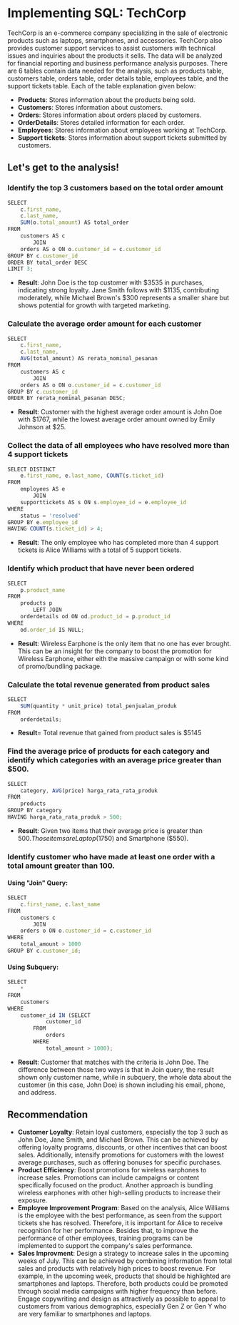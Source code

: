 # Implementing SQL: TechCorp
TechCorp is an e-commerce company specializing in the sale of electronic products such as laptops, smartphones, and accessories. TechCorp also provides customer support services to assist customers with technical issues and inquiries about the products it sells. The data will be analyzed for financial reporting and business performance analysis purposes.
There are 6 tables contain data needed for the analysis, such as products table, customers table, orders table, order details table, employees table, and the support tickets table. Each of the table explanation given below:
+ **Products**: Stores information about the products being sold.
+ **Customers**: Stores information about customers.
+ **Orders**: Stores information about orders placed by customers.
+ **OrderDetails**: Stores detailed information for each order.
+ **Employees**: Stores information about employees working at TechCorp.
+ **Support tickets**: Stores information about support tickets submitted by customers.

## Let's get to the analysis!
### Identify the top 3 customers based on the total order amount
```js
SELECT 
    c.first_name,
    c.last_name,
    SUM(o.total_amount) AS total_order
FROM
    customers AS c
        JOIN
    orders AS o ON o.customer_id = c.customer_id
GROUP BY c.customer_id
ORDER BY total_order DESC
LIMIT 3;
```
+ **Result**: John Doe is the top customer with $3535 in purchases, indicating strong loyalty. Jane Smith follows with $1135, contributing moderately, while Michael Brown's $300 represents a smaller share but shows potential for growth with targeted marketing. 

### Calculate the average order amount for each customer
```js
SELECT 
    c.first_name,
    c.last_name,
    AVG(total_amount) AS rerata_nominal_pesanan
FROM
    customers AS c
        JOIN
    orders AS o ON o.customer_id = c.customer_id
GROUP BY c.customer_id
ORDER BY rerata_nominal_pesanan DESC;
```
+ **Result**: Customer with the highest average order amount is John Doe with $1767, while the lowest average order amount owned by Emily Johnson at $25.
 
### Collect the data of all employees who have resolved more than 4 support tickets
``` js
SELECT DISTINCT
    e.first_name, e.last_name, COUNT(s.ticket_id)
FROM
    employees AS e
        JOIN
    supporttickets AS s ON s.employee_id = e.employee_id
WHERE
    status = 'resolved'
GROUP BY e.employee_id
HAVING COUNT(s.ticket_id) > 4;
```
+ **Result**: The only employee who has completed more than 4 support tickets is Alice Williams with a total of 5 support tickets.

### Identify which product that have never been ordered
```js
SELECT 
    p.product_name
FROM
    products p
        LEFT JOIN
    orderdetails od ON od.product_id = p.product_id
WHERE
    od.order_id IS NULL;
```
+ **Result**: Wireless Earphone is the only item that no one has ever brought. This can be an insight for the company to boost the promotion for Wireless Earphone, either eith the massive campaign or with some kind of promo/bundling package.

### Calculate the total revenue generated from product sales
```js
SELECT 
    SUM(quantity * unit_price) total_penjualan_produk
FROM
    orderdetails;
```
+ **Result**= Total revenue that gained from product sales is $5145

### Find the average price of products for each category and identify which categories with an average price greater than $500.
``` js
SELECT 
    category, AVG(price) harga_rata_rata_produk
FROM
    products
GROUP BY category
HAVING harga_rata_rata_produk > 500;
```
+ **Result**: Given two items that their average price is greater than $500. Those items are Laptop ($1750) and Smartphone ($550).


### Identify customer who have made at least one order with a total amount greater than 100.
#### Using "Join" Query:
```js
SELECT 
    c.first_name, c.last_name
FROM
    customers c
        JOIN
    orders o ON o.customer_id = c.customer_id
WHERE
    total_amount > 1000
GROUP BY c.customer_id;
```

#### Using Subquery:
```js
SELECT 
    *
FROM
    customers
WHERE
    customer_id IN (SELECT 
            customer_id
        FROM
            orders
        WHERE
            total_amount > 1000);
```
+ **Result**: Customer that matches with the criteria is John Doe. The difference between those two ways is that in Join query, the result shown only customer name, while in subquery, the whole data about the customer (in this case, John Doe) is shown including his email, phone, and address.


## Recommendation
+ **Customer Loyalty**: Retain loyal customers, especially the top 3 such as John Doe, Jane Smith, and Michael Brown. This can be achieved by offering loyalty programs, discounts, or other incentives that can boost sales. Additionally, intensify promotions for customers with the lowest average purchases, such as offering bonuses for specific purchases.
+ **Product Efficiency**: Boost promotions for wireless earphones to increase sales. Promotions can include campaigns or content specifically focused on the product. Another approach is bundling wireless earphones with other high-selling products to increase their exposure.
+ **Employee Improvement Program**: Based on the analysis, Alice Williams is the employee with the best performance, as seen from the support tickets she has resolved. Therefore, it is important for Alice to receive recognition for her performance. Besides that, to improve the performance of other employees, training programs can be implemented to support the company's sales performance.
+ **Sales Improvment**: Design a strategy to increase sales in the upcoming weeks of July. This can be achieved by combining information from total sales and products with relatively high prices to boost revenue. For example, in the upcoming week, products that should be highlighted are smartphones and laptops. Therefore, both products could be promoted through social media campaigns with higher frequency than before. Engage copywriting and design as attractively as possible to appeal to customers from various demographics, especially Gen Z or Gen Y who are very familiar to smartphones and laptops.

